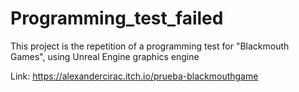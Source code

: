 # Programming_test_failed
This project is the repetition of a programming test for "Blackmouth Games", using Unreal Engine graphics engine

Link: https://alexandercirac.itch.io/prueba-blackmouthgame
